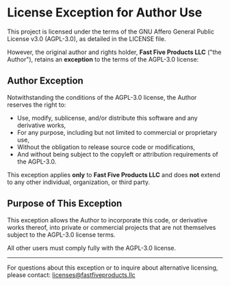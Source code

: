 # License Exception for Author Use

This project is licensed under the terms of the GNU Affero General Public License v3.0 (AGPL-3.0), as detailed in the LICENSE file.

However, the original author and rights holder, **Fast Five Products LLC** ("the Author"), retains an **exception** to the terms of the AGPL-3.0 license:

## Author Exception

Notwithstanding the conditions of the AGPL-3.0 license, the Author reserves the right to:

- Use, modify, sublicense, and/or distribute this software and any derivative works,
- For any purpose, including but not limited to commercial or proprietary use,
- Without the obligation to release source code or modifications,
- And without being subject to the copyleft or attribution requirements of the AGPL-3.0.

This exception applies **only** to **Fast Five Products LLC** and does **not** extend to any other individual, organization, or third party.

## Purpose of This Exception

This exception allows the Author to incorporate this code, or derivative works thereof, into private or commercial projects that are not themselves subject to the AGPL-3.0 license terms.

All other users must comply fully with the AGPL-3.0 license.

---

For questions about this exception or to inquire about alternative licensing, please contact: [licenses@fastfiveproducts.llc](mailto:licenses@fastfiveproducts.llc)
